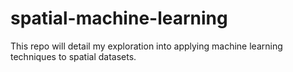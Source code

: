 # spatial-machine-learning
This repo will detail my exploration into applying machine learning techniques to spatial datasets.
